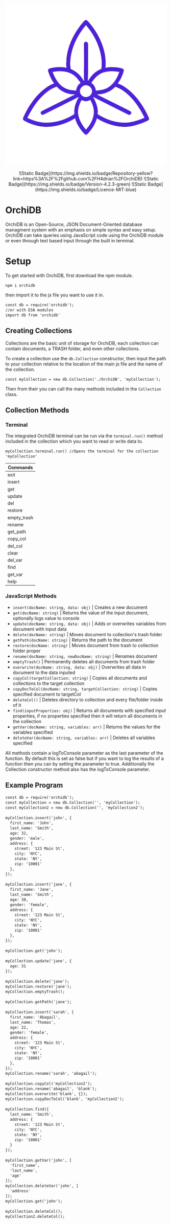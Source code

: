 ![OrchiDB_logo](OrchiDB.png)

<p align="center">
![Static Badge](https://img.shields.io/badge/Repository-yellow?link=https%3A%2F%2Fgithub.com%2FH4drian%2FOrchiDB)
![Static Badge](https://img.shields.io/badge/Version-4.2.3-green)
![Static Badge](https://img.shields.io/badge/Licence-MIT-blue)
</p>

# OrchiDB
OrchiDB is an Open-Source, JSON Document-Oriented database managment system with an emphasis on simple syntax and easy setup. OrchiDB can take queries using JavaScript code using the OrchiDB module or even through text based input through the built in terminal.

# Setup
To get started with OrchiDB, first download the npm module.
```
npm i orchidb
```
then import it to the js file you want to use it in.
```
const db = require('orchidb');
//or with ES6 modules
import db from 'orchidb'
```
## Creating Collections
Collections are the basic unit of storage for OrchiDB, each collection can contain documents, a TRASH folder, and even other collections.

To create a collection use the `db.Collection` constructor, then input the path to your collection relative to the location of the main js file and the name of the collection.
```
const myCollection = new db.Collection('./OrchiDB', 'myCollection');
```
Then from their you can call the many methods included in the `Collection` class.

## Collection Methods
### Terminal
The integrated OrchiDB terminal can be run via the `terminal.run()` method included in the collection which you want to read or write data to.
```
myCollection.terminal.run() //Opens the terminal for the collection 'myCollection'
```
| Commands |
|----------|
|exit      |
|insert    |
|get       |
|update    |
|del       |
|restore   |
|empty_trash|
|rename    |
|get_path  |
|copy_col  |
|del_col   |
|clear     |
|del_var   |
|find      |
|get_var   |
|help      |

### JavaScript Methods
- `insert(docName: string, data: obj)` | Creates a new document
- `get(docName: string)` | Returns the value of the input document, optionally logs value to console
- `update(docName: string, data: obj)` | Adds or overwrites variables from document with input data
- `delete(docName: string)` | Moves document to collection's trash folder
- `getPath(docName: string)` | Returns the path to the document
- `restore(docName: string)` | Moves document from trash to collection folder proper
- `rename(docName: string, newDocName: string)` | Renames document
- `emptyTrash()` | Permanently deletes all documents from trash folder
- `overwrite(docName: string, data: obj)` | Overwrites all data in document to the data inputed
- `copyCol(targetCollection: string)` | Copies all documents and collections to the target collection
- `copyDocToCol(docName: string, targetCollection: string)` | Copies specified document to targetCol
- `deleteCol()` | Deletes directory to collection and every file/folder inside of it
- `find(inputProperties: obj)` | Returns all documents with specified input properties, if no properties specified then it will return all documents in the collection
- `getVar(docName: string, variables: arr)` | Returns the values for the variables specified
- `deleteVar(docName: string, variables: arr)` | Deletes all variables specified

All methods contain a logToConsole parameter as the last parameter of the function. By default this is set as false but if you want to log the results of a function then you can by setting the parameter to true. Additionally the Collection constructor method also has the logToConsole parameter.
## Example Program
~~~
const db = require('orchidb');
const myCollection = new db.Collection('', 'myCollection');
const myCollection2 = new db.Collection('', 'myCollection2');

myCollection.insert('john', {
  first_name: 'John',
  last_name: 'Smith',
  age: 32,
  gender: 'male',
  address: {
    street: '123 Main St',
    city: 'NYC',
    state: 'NY',
    zip: '10001'
  },
});

myCollection.insert('jane', {
  first_name: 'Jane',
  last_name: 'Smith',
  age: 30,
  gender: 'female',
  address: {
    street: '123 Main St',
    city: 'NYC',
    state: 'NY',
    zip: '10001'
  },
});

myCollection.get('john');

myCollection.update('jane', {
  age: 31
});

myCollection.delete('jane');
myCollection.restore('jane');
myCollection.emptyTrash();

myCollection.getPath('jane');

myCollection.insert('sarah', {
  first_name: 'Abagail',
  last_name: 'Thomas',
  age: 22,
  gender: 'female',
  address: {
    street: '123 Main St',
    city: 'NYC',
    state: 'NY',
    zip: '10001'
  },
}); 
myCollection.rename('sarah', 'abagail');

myCollection.copyCol('myCollection2');
myCollection.rename('abagail', 'blank');
myCollection.overwrite('blank', {});
myCollection.copyDocToCol('blank', 'myCollection2');

myCollection.find({
  last_name: 'Smith',
  address: {
    street: '123 Main St',
    city: 'NYC',
    state: 'NY',
    zip: '10001'
  }
});

myCollection.getVar('john', [
  'first_name',
  'last_name',
  'age'
]);
myCollection.deleteVar('john', [
  'address'
]);
myCollection.get('john');

myCollection.deleteCol();
myCollection2.deleteCol();
~~~
